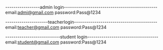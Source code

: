 -----------------admin login---------------------------------------------- <br />
email:admi@gmail.com
password:Pass@1234


---------------------teacherlogin----------------------------------------- <br />
email:teacher@gmail.com
password:Pass@1234


---------------------------student login-----------------------------------<br />
email:student@gmail.com
password:Pass@1234
